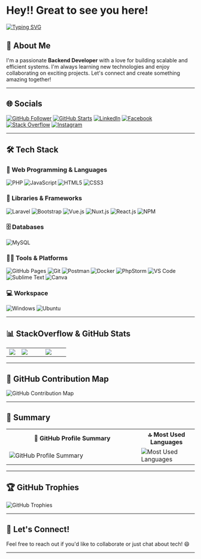 # Hey!! Great to see you here!

[![Typing SVG](https://readme-typing-svg.herokuapp.com?font=Fira+Code&color=%2336BCF7&size=23&center=true&lines=Backend+Developer;Always+learning+new+things;Always+open+to+collaborate)](https://git.io/typing-svg)

## 👋 About Me

I'm a passionate **Backend Developer** with a love for building scalable and efficient systems. I'm always learning new technologies and enjoy collaborating on exciting projects. Let's connect and create something amazing together!

---

## 🌐 Socials

[![GitHub Follower](https://img.shields.io/github/followers/souravmsh?label=Followers&style=social)](https://www.github.com/souravmsh)
[![GitHub Starts](https://img.shields.io/github/stars/souravmsh?label=Stars)](https://www.github.com/souravmsh)
[![LinkedIn](https://img.shields.io/badge/LinkedIn-0077B5?style=plastic&logo=linkedin&logoColor=white)](https://www.linkedin.com/in/souravmsh/)
[![Facebook](https://img.shields.io/badge/Facebook-%231877F2.svg?style=plastic&logo=Facebook&logoColor=white)](https://fb.com/souravmsh)
[![Stack Overflow](https://img.shields.io/badge/stack%20overflow-0A0A0A?style=plastic&logo=stackoverflow&logoColor=default)](https://stackoverflow.com/users/6877732/souravmsh)
[![Instagram](https://img.shields.io/badge/Instagram-E4405F?style=plastic&logo=instagram&logoColor=white)](https://www.instagram.com/souravmsh/)

---

## 🛠️ Tech Stack

### 🚀 Web Programming & Languages

![PHP](https://img.shields.io/badge/php-%23777BB4.svg?style=plastic&logo=php&logoColor=white)
![JavaScript](https://img.shields.io/badge/JavaScript-323330?style=plastic&logo=javascript&logoColor=F7DF1E)
![HTML5](https://img.shields.io/badge/HTML5-E34F26?style=plastic&logo=html5&logoColor=white)
![CSS3](https://img.shields.io/badge/CSS3-1572B6?style=plastic&logo=css3&logoColor=white)

### 🧩 Libraries & Frameworks

![Laravel](https://img.shields.io/badge/laravel-%23FF2D20.svg?style=plastic&logo=laravel&logoColor=white)
![Bootstrap](https://img.shields.io/badge/Bootstrap-563D7C?style=plastic&logo=bootstrap&logoColor=white)
![Vue.js](https://img.shields.io/badge/VUE.JS-000000?style=plastic&logo=vuedotjs&logoColor=44E192)
![Nuxt.js](https://img.shields.io/static/v1?style=plastic&message=Nuxt.js&color=222222&logo=Nuxt.js&logoColor=00DC82&label=)
![React.js](https://img.shields.io/badge/React-20232A?style=plastic&logo=react&logoColor=61DAFB)
![NPM](https://img.shields.io/badge/npm-CB3837?style=plastic&logo=npm&logoColor=white)

### 🗄️ Databases

![MySQL](https://img.shields.io/badge/mysql-%2300f.svg?style=plastic&logo=mysql&logoColor=white)

### 🧑‍💻 Tools & Platforms

![GitHub Pages](https://img.shields.io/badge/GitHub_Pages-100000?style=plastic&logo=github&logoColor=white)
![Git](https://img.shields.io/badge/Git-F05032?style=plastic&logo=git&logoColor=white)
![Postman](https://img.shields.io/badge/Postman-FF6C37?style=plastic&logo=Postman&logoColor=white)
![Docker](https://img.shields.io/static/v1?style=plastic&message=Docker&color=2496ED&logo=Docker&logoColor=FFFFFF&label=)
![PhpStorm](https://img.shields.io/badge/phpstorm-143?style=plastic&logo=phpstorm&logoColor=black&color=black&labelColor=darkorchid)
![VS Code](https://img.shields.io/badge/Visual_Studio_Code-0078D4?style=plastic&logo=visual%20studio%20code&logoColor=white)
![Sublime Text](https://img.shields.io/badge/sublime_text-%23575757.svg?style=plastic&logo=sublime-text&logoColor=important)
![Canva](https://img.shields.io/badge/Canva-%2300C4CC.svg?&style=plastic&logo=Canva&logoColor=white)

### 💻 Workspace

![Windows](https://img.shields.io/badge/Windows-0078D6?style=plastic&logo=windows&logoColor=white)
![Ubuntu](https://img.shields.io/badge/Ubuntu-E95420?style=plastic&logo=ubuntu&logoColor=white)

---

## 📊 StackOverflow & GitHub Stats

<table>
  <tr>
    <td width="20%">
      <img src="https://github-readme-stackoverflow.vercel.app/?userID=6877732" />
    </td>
    <td width="38%">
      <img src="https://github-readme-stats.vercel.app/api?username=souravmsh&show_icons=true&hide_border=true&theme=radical" />
    </td>
    <td width="38%">
      <img src="https://github-readme-streak-stats.herokuapp.com/?user=souravmsh&hide_border=true&theme=radical" />
    </td>
  </tr>
</table>

---

## 📅 GitHub Contribution Map

![GitHub Contribution Map](https://ghchart.rshah.org/409ba5/souravmsh)

---

## 📄 Summary

<table>
  <tr>
    <th>📄 GitHub Profile Summary </th>
    <th>🔝 Most Used Languages</th>
  </tr>
  <tr>
    <td width="70%">
      <img src="https://github-profile-summary-cards.vercel.app/api/cards/profile-details?username=souravmsh&theme=radical" alt="GitHub Profile Summary"/>
    </td>
    <td width="30%">
      <img src="https://github-readme-stats.vercel.app/api/top-langs/?username=souravmsh&langs_count=8&layout=compact&theme=radical&hide_border=true&bg_color=1F222E&title_color=F85D7F&icon_color=F8D866&hide=Jupyter%20Notebook" alt="Most Used Languages"/>
    </td>
  </tr>
</table>

---

## 🏆 GitHub Trophies

![GitHub Trophies](https://github-profile-trophy.vercel.app/?username=souravmsh&theme=radical&no-frame=true&no-bg=true)


---

## 💬 Let's Connect!

Feel free to reach out if you'd like to collaborate or just chat about tech! 😄

---
